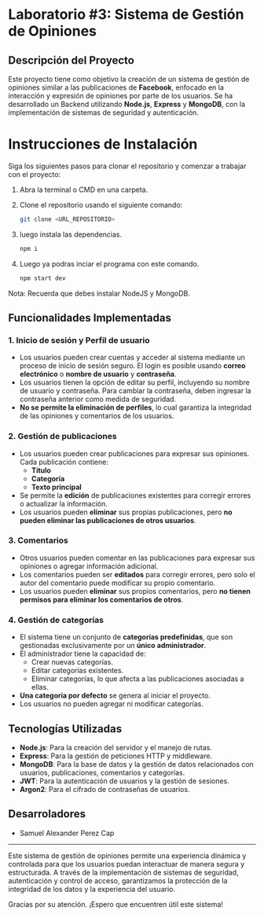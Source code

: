 # Laboratorio #3: Sistema de Gestión de Opiniones

## Descripción del Proyecto

Este proyecto tiene como objetivo la creación de un sistema de gestión de opiniones similar a las publicaciones de **Facebook**, enfocado en la interacción y expresión de opiniones por parte de los usuarios. Se ha desarrollado un Backend utilizando **Node.js**, **Express** y **MongoDB**, con la implementación de sistemas de seguridad y autenticación.

# Instrucciones de Instalación

Siga los siguientes pasos para clonar el repositorio y comenzar a trabajar con el proyecto:

1. Abra la terminal o CMD en una carpeta.
2. Clone el repositorio usando el siguiente comando:
   
   ```bash
   git clone <URL_REPOSITORIO>

3. luego instala las dependencias.

   ```bash
   npm i 

4. Luego ya podras inciar el programa con este comando.

   ```bash
   npm start dev

Nota: Recuerda que debes instalar NodeJS y MongoDB.


## Funcionalidades Implementadas

### 1. **Inicio de sesión y Perfil de usuario**

- Los usuarios pueden crear cuentas y acceder al sistema mediante un proceso de inicio de sesión seguro. El login es posible usando **correo electrónico** o **nombre de usuario** y **contraseña**.
- Los usuarios tienen la opción de editar su perfil, incluyendo su nombre de usuario y contraseña. Para cambiar la contraseña, deben ingresar la contraseña anterior como medida de seguridad.
- **No se permite la eliminación de perfiles**, lo cual garantiza la integridad de las opiniones y comentarios de los usuarios.

### 2. **Gestión de publicaciones**

- Los usuarios pueden crear publicaciones para expresar sus opiniones. Cada publicación contiene:
  - **Título**
  - **Categoría**
  - **Texto principal**
- Se permite la **edición** de publicaciones existentes para corregir errores o actualizar la información.
- Los usuarios pueden **eliminar** sus propias publicaciones, pero **no pueden eliminar las publicaciones de otros usuarios**.

### 3. **Comentarios**

- Otros usuarios pueden comentar en las publicaciones para expresar sus opiniones o agregar información adicional.
- Los comentarios pueden ser **editados** para corregir errores, pero solo el autor del comentario puede modificar su propio comentario.
- Los usuarios pueden **eliminar** sus propios comentarios, pero **no tienen permisos para eliminar los comentarios de otros**.

### 4. **Gestión de categorías**

- El sistema tiene un conjunto de **categorías predefinidas**, que son gestionadas exclusivamente por un **único administrador**.
- El administrador tiene la capacidad de:
  - Crear nuevas categorías.
  - Editar categorías existentes.
  - Eliminar categorías, lo que afecta a las publicaciones asociadas a ellas.
- **Una categoría por defecto** se genera al iniciar el proyecto.
- Los usuarios no pueden agregar ni modificar categorías.


## Tecnologías Utilizadas

- **Node.js**: Para la creación del servidor y el manejo de rutas.
- **Express**: Para la gestión de peticiones HTTP y middleware.
- **MongoDB**: Para la base de datos y la gestión de datos relacionados con usuarios, publicaciones, comentarios y categorías.
- **JWT**: Para la autenticación de usuarios y la gestión de sesiones.
- **Argon2**: Para el cifrado de contraseñas de usuarios.

## Desarroladores

- Samuel Alexander Perez Cap

---

Este sistema de gestión de opiniones permite una experiencia dinámica y controlada para que los usuarios puedan interactuar de manera segura y estructurada. A través de la implementación de sistemas de seguridad, autenticación y control de acceso, garantizamos la protección de la integridad de los datos y la experiencia del usuario.

Gracias por su atención. ¡Espero que encuentren útil este sistema!
